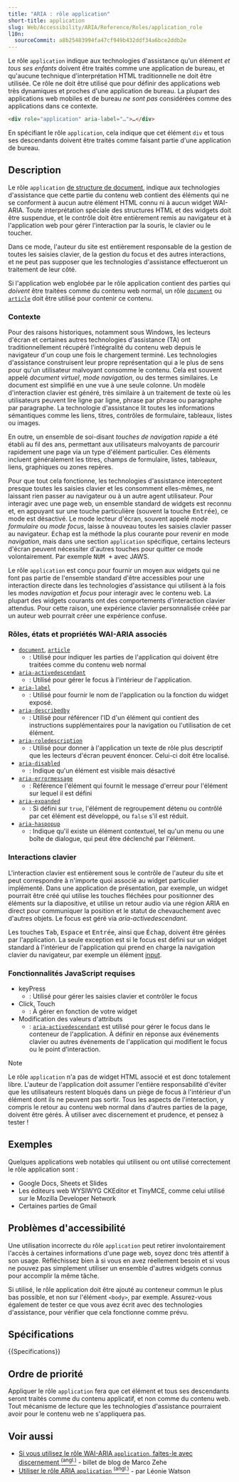```yaml
---
title: "ARIA : rôle application"
short-title: application
slug: Web/Accessibility/ARIA/Reference/Roles/application_role
l10n:
  sourceCommit: a8b25483994fa47cf949b432ddf34a6bce2ddb2e
---
```


Le rôle `application` indique aux technologies d'assistance qu'un élément _et tous ses enfants_ doivent être traités comme une application de bureau, et qu'aucune technique d'interprétation HTML traditionnelle ne doit être utilisée. Ce rôle ne doit être utilisé que pour définir des applications web très dynamiques et proches d'une application de bureau. La plupart des applications web mobiles et de bureau _ne sont pas_ considérées comme des applications dans ce contexte.

```html
<div role="application" aria-label="…">…</div>
```

En spécifiant le rôle `application`, cela indique que cet élément `div` et tous ses descendants doivent être traités comme faisant partie d'une application de bureau.

## Description

Le rôle `application` [de structure de document](/fr/docs/Web/Accessibility/ARIA/Reference/Roles#1._rôles_dans_la_structure_des_documents), indique aux technologies d'assistance que cette partie du contenu web contient des éléments qui ne se conforment à aucun autre élément HTML connu ni à aucun widget WAI-ARIA. Toute interprétation spéciale des structures HTML et des widgets doit être suspendue, et le contrôle doit être entièrement remis au navigateur et à l'application web pour gérer l'interaction par la souris, le clavier ou le toucher.

Dans ce mode, l'auteur du site est entièrement responsable de la gestion de toutes les saisies clavier, de la gestion du focus et des autres interactions, et ne peut pas supposer que les technologies d'assistance effectueront un traitement de leur côté.

Si l'application web englobée par le rôle application contient des parties qui _doivent_ être traitées comme du contenu web normal, un rôle [`document`](/fr/docs/Web/Accessibility/ARIA/Reference/Roles/document_role) ou [`article`](/fr/docs/Web/Accessibility/ARIA/Reference/Roles/article_role) doit être utilisé pour contenir ce contenu.

### Contexte

Pour des raisons historiques, notamment sous Windows, les lecteurs d'écran et certaines autres technologies d'assistance (TA) ont traditionnellement récupéré l'intégralité du contenu web depuis le navigateur d'un coup une fois le chargement terminé. Les technologies d'assistance construisent leur propre représentation qui a le plus de sens pour qu'un utilisateur malvoyant consomme le contenu. Cela est souvent appelé _document virtuel_, _mode navigation_, ou des termes similaires. Le document est simplifié en une vue à une seule colonne. Un modèle d'interaction clavier est généré, très similaire à un traitement de texte où les utilisateurs peuvent lire ligne par ligne, phrase par phrase ou paragraphe par paragraphe. La technologie d'assistance lit toutes les informations sémantiques comme les liens, titres, contrôles de formulaire, tableaux, listes ou images.

En outre, un ensemble de soi-disant _touches de navigation rapide_ a été établi au fil des ans, permettant aux utilisateurs malvoyants de parcourir rapidement une page via un type d'élément particulier. Ces éléments incluent généralement les titres, champs de formulaire, listes, tableaux, liens, graphiques ou zones repères.

Pour que tout cela fonctionne, les technologies d'assistance interceptent presque toutes les saisies clavier et les consomment elles-mêmes, ne laissant rien passer au navigateur ou à un autre agent utilisateur. Pour interagir avec une page web, un ensemble standard de widgets est reconnu et, en appuyant sur une touche particulière (souvent la touche <kbd>Entrée</kbd>), ce mode est désactivé. Le mode lecteur d'écran, souvent appelé _mode formulaire_ ou _mode focus_, laisse à nouveau toutes les saisies clavier passer au navigateur. <kbd>Échap</kbd> est la méthode la plus courante pour revenir en mode _navigation_, mais dans une section `application` spécifique, certains lecteurs d'écran peuvent nécessiter d'autres touches pour quitter ce mode volontairement. Par exemple <kbd>NUM +</kbd> avec JAWS.

Le rôle `application` est conçu pour fournir un moyen aux widgets qui ne font pas partie de l'ensemble standard d'être accessibles pour une interaction directe dans les technologies d'assistance qui utilisent à la fois les modes _navigation_ et _focus_ pour interagir avec le contenu web. La plupart des widgets courants ont des comportements d'interaction clavier attendus. Pour cette raison, une expérience clavier personnalisée créée par un auteur web pourrait créer une expérience confuse.

### Rôles, états et propriétés WAI-ARIA associés

- [`document`](/fr/docs/Web/Accessibility/ARIA/Reference/Roles/document_role), [`article`](/fr/docs/Web/Accessibility/ARIA/Reference/Roles/article_role)
  - : Utilisé pour indiquer les parties de l'application qui doivent être traitées comme du contenu web normal
- [`aria-activedescendant`](/fr/docs/Web/Accessibility/ARIA/Reference/Attributes/aria-activedescendant)
  - : Utilisé pour gérer le focus à l'intérieur de l'application.
- [`aria-label`](/fr/docs/Web/Accessibility/ARIA/Reference/Attributes/aria-label)
  - : Utilisé pour fournir le nom de l'application ou la fonction du widget exposé.
- [`aria-describedby`](/fr/docs/Web/Accessibility/ARIA/Reference/Attributes/aria-describedby)
  - : Utilisé pour référencer l'ID d'un élément qui contient des instructions supplémentaires pour la navigation ou l'utilisation de cet élément.
- [`aria-roledescription`](/fr/docs/Web/Accessibility/ARIA/Reference/Attributes/aria-roledescription)
  - : Utilisé pour donner à l'application un texte de rôle plus descriptif que les lecteurs d'écran peuvent énoncer. Celui-ci doit être localisé.
- [`aria-disabled`](/fr/docs/Web/Accessibility/ARIA/Reference/Attributes/aria-disabled)
  - : Indique qu'un élément est visible mais désactivé
- [`aria-errormessage`](/fr/docs/Web/Accessibility/ARIA/Reference/Attributes/aria-errormessage)
  - : Référence l'élément qui fournit le message d'erreur pour l'élément sur lequel il est défini
- [`aria-expanded`](/fr/docs/Web/Accessibility/ARIA/Reference/Attributes/aria-expanded)
  - : Si défini sur `true`, l'élément de regroupement détenu ou contrôlé par cet élément est développé, ou `false` s'il est réduit.
- [`aria-haspopup`](/fr/docs/Web/Accessibility/ARIA/Reference/Attributes/aria-haspopup)
  - : Indique qu'il existe un élément contextuel, tel qu'un menu ou une boîte de dialogue, qui peut être déclenché par l'élément.

### Interactions clavier

L'interaction clavier est entièrement sous le contrôle de l'auteur du site et peut correspondre à n'importe quoi associé au widget particulier implémenté. Dans une application de présentation, par exemple, un widget pourrait être créé qui utilise les touches fléchées pour positionner des éléments sur la diapositive, et utilise un retour audio via une région ARIA en direct pour communiquer la position et le statut de chevauchement avec d'autres objets. Le focus est géré via _aria-activedescendant_.

Les touches <kbd>Tab</kbd>, <kbd>Espace</kbd> et <kbd>Entrée</kbd>, ainsi que <kbd>Échap</kbd>, doivent être gérées par l'application. La seule exception est si le focus est défini sur un widget standard à l'intérieur de l'application qui prend en charge la navigation clavier du navigateur, par exemple un élément [input](/fr/docs/Web/HTML/Reference/Elements/input).

### Fonctionnalités JavaScript requises

- keyPress
  - : Utilisé pour gérer les saisies clavier et contrôler le focus
- Click, Touch
  - : À gérer en fonction de votre widget
- Modification des valeurs d'attributs
  - : [`aria-activedescendant`](/fr/docs/Web/Accessibility/ARIA/Reference/Attributes/aria-activedescendant) est utilisé pour gérer le focus dans le conteneur de l'application. À définir en réponse aux événements clavier ou autres événements de l'application qui modifient le focus ou le point d'interaction.

> [!NOTE]
> Le rôle `application` n'a pas de widget HTML associé et est donc totalement libre. L'auteur de l'application doit assumer l'entière responsabilité d'éviter que les utilisateurs restent bloqués dans un piège de focus à l'intérieur d'un élément dont ils ne peuvent pas sortir. Tous les aspects de l'interaction, y compris le retour au contenu web normal dans d'autres parties de la page, doivent être gérés. À utiliser avec discernement et prudence, et pensez à tester&nbsp;!

## Exemples

Quelques applications web notables qui utilisent ou ont utilisé correctement le rôle application sont&nbsp;:

- Google Docs, Sheets et Slides
- Les éditeurs web WYSIWYG CKEditor et TinyMCE, comme celui utilisé sur le Mozilla Developer Network
- Certaines parties de Gmail

## Problèmes d'accessibilité

Une utilisation incorrecte du rôle `application` peut retirer involontairement l'accès à certaines informations d'une page web, soyez donc très attentif à son usage. Réfléchissez bien à si vous en avez réellement besoin et si vous ne pouvez pas simplement utiliser un ensemble d'autres widgets connus pour accomplir la même tâche.

Si utilisé, le rôle application doit être ajouté au conteneur commun le plus bas possible, et non sur l'élément `<body>`, par exemple. Assurez-vous également de tester ce que vous avez écrit avec des technologies d'assistance, pour vérifier que cela fonctionne comme prévu.

## Spécifications

{{Specifications}}

## Ordre de priorité

Appliquer le rôle `application` fera que cet élément et tous ses descendants seront traités comme du contenu applicatif, et non comme du contenu web. Tout mécanisme de lecture que les technologies d'assistance pourraient avoir pour le contenu web ne s'appliquera pas.

## Voir aussi

- [Si vous utilisez le rôle WAI-ARIA `application`, faites-le avec discernement <sup>(angl.)</sup>](https://www.marcozehe.de/if-you-use-the-wai-aria-role-application-please-do-so-wisely/) - billet de blog de Marco Zehe
- [Utiliser le rôle ARIA `application` <sup>(angl.)</sup>](https://tink.uk/using-the-aria-application-role/) - par Léonie Watson
